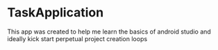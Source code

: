 # TaskApplication
This app was created to help me learn the basics of android studio and ideally kick start perpetual project creation loops

